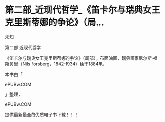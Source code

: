 # 第二部_近现代哲学_《笛卡尔与瑞典女王克里斯蒂娜的争论》（局...

未知

第二部 近现代哲学

《笛卡尔与瑞典女王克里斯蒂娜的争论》（局部），布面油画，瑞典画家尼尔斯·福斯贝里（Nils Forsberg，1842-1934）绘于1884年。

本书由「

ePUBw.COM

」整理，

ePUBw.COM

提供最新最全的优质电子书下载！！！